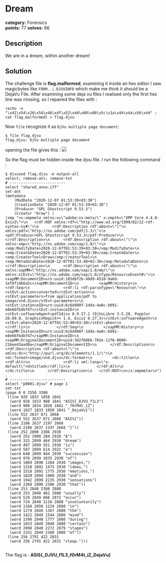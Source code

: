 # Dream 
**category:** Forensics  
**points:** 77
**solves:** 66

## Description
We are in a dream, within another dream!

## Solution
The challenge file is **flag.malformed**, examining it inside an hex editor I saw magicbytes like `FORM..|.DJVUINFO` which make me think it should be a DejaVu File.
After examining some deja vu files I realised only the first hex line was missing, so I repaired the files with : 
```
(echo -n "\x41\x54\x26\x54\x46\x4f\x52\x4d\x00\x00\x5c\x1a\x44\x4a\x56\x4d" ; cat flag.malformed) > flag.djvu
```
Now `file` recognize it as `DjVu multiple page document`: 
```
$ file flag.djvu 
flag.djvu: DjVu multiple page document
```

opening the file gives this : 
![](https://i.imgur.com/G4INaOp.png)

So the flag must be hidden inside the djvu file.
I run the following command : 
```
$ djvused flag.djvu -e output-all
select; remove-ant; remove-txt
# ------------------------- 
select "shared_anno.iff"
set-ant
(metadata
	(ModDate "2020-12-07 01:53:39+03:30")
	(CreationDate "2020-12-07 01:53:39+03:30")
	(Producer "GPL Ghostscript 9.53.3")
	(Creator "Draw") )
(xmp "<x:xmpmeta xmlns:x=\"adobe:ns:meta/\" x:xmptk=\"XMP Core 4.4.0-Exiv2\">\n   <rdf:RDF xmlns:rdf=\"http://www.w3.org/1999/02/22-rdf-syntax-ns#\">\n      <rdf:Description rdf:about=\"\"\n            xmlns:pdf=\"http://ns.adobe.com/pdf/1.3/\">\n         <pdf:Producer>GPL Ghostscript 9.53.3</pdf:Producer>\n      </rdf:Description>\n      <rdf:Description rdf:about=\"\"\n            xmlns:xmp=\"http://ns.adobe.com/xap/1.0/\">\n         <xmp:ModifyDate>2020-12-07T01:53:39+03:30</xmp:ModifyDate>\n         <xmp:CreateDate>2020-12-07T01:53:39+03:30</xmp:CreateDate>\n         <xmp:CreatorTool>Draw</xmp:CreatorTool>\n         <xmp:MetadataDate>2020-12-07T01:53:48+03:30</xmp:MetadataDate>\n      </rdf:Description>\n      <rdf:Description rdf:about=\"\"\n            xmlns:xapMM=\"http://ns.adobe.com/xap/1.0/mm/\"\n            xmlns:stEvt=\"http://ns.adobe.com/xap/1.0/sType/ResourceEvent#\">\n         <xapMM:DocumentID>urn:uuid:185dbf2b-49d9-4510-9a6d-1ef0f14b6a5c</xapMM:DocumentID>\n         <xapMM:History>\n            <rdf:Seq>\n               <rdf:li rdf:parseType=\"Resource\">\n                  <stEvt:action>converted</stEvt:action>\n                  <stEvt:parameters>from application/pdf to image/vnd.djvu</stEvt:parameters>\n                  <stEvt:instanceID>urn:uuid:6c6d400f-1dda-4a0c-b091-e8e66fb4bf47</stEvt:instanceID>\n                  <stEvt:softwareAgent>pdf2djvu 0.9.17.1 (DjVuLibre 3.5.28, Poppler 20.09.0, GraphicsMagick++ 1.4, Exiv2 0.27.3)</stEvt:softwareAgent>\n                  <stEvt:when>2020-12-07T01:53:48+03:30</stEvt:when>\n               </rdf:li>\n            </rdf:Seq>\n         </xapMM:History>\n         <xapMM:InstanceID>urn:uuid:6c6d400f-1dda-4a0c-b091-e8e66fb4bf47</xapMM:InstanceID>\n         <xapMM:OriginalDocumentID>uuid:3d2f6866-702e-11f6-0000-216ee43aad0a</xapMM:OriginalDocumentID>\n      </rdf:Description>\n      <rdf:Description rdf:about=\"\"\n            xmlns:dc=\"http://purl.org/dc/elements/1.1/\">\n         <dc:format>image/vnd.djvu</dc:format>\n         <dc:title>\n            <rdf:Alt>\n               <rdf:li xml:lang=\"x-default\">Untitled</rdf:li>\n            </rdf:Alt>\n         </dc:title>\n      </rdf:Description>\n   </rdf:RDF>\n</x:xmpmeta>\n")
.
# ------------------------- 
select "p0001.djvu" # page 1
set-txt
(page 0 0 2550 3300
 (line 928 1833 1058 1841
  (word 928 1833 988 1841 "ASIS{_DJVU_f1L3")
  (word 989 1834 1026 1841 "_f0rM4t_iZ")
  (word 1027 1833 1058 1841 "_DejaVu}"))
 (line 552 2637 671 2668
  (word 552 2637 671 2668 "ASIS{"))
 (line 2186 2637 2197 2668
  (word 2186 2637 2197 2668 "}"))
 (line 252 2890 2386 2930
  (word 252 2900 284 2928 "A")
  (word 315 2899 464 2930 "dream")
  (word 497 2899 551 2930 "is")
  (word 587 2899 614 2922 "a")
  (word 648 2899 944 2930 "succession")
  (word 978 2899 1035 2930 "of")
  (word 1069 2890 1264 2930 "images,")
  (word 1310 2892 1475 2930 "ideas,")
  (word 1518 2892 1775 2930 "emotions,")
  (word 1820 2899 1909 2930 "and")
  (word 1942 2899 2235 2930 "sensations")
  (word 2269 2899 2386 2930 "that"))
 (line 253 2840 2388 2880
  (word 253 2840 462 2880 "usually")
  (word 519 2849 666 2872 "occur")
  (word 724 2840 1110 2880 "involuntarily")
  (word 1168 2850 1224 2880 "in")
  (word 1279 2849 1367 2880 "the")
  (word 1422 2849 1544 2880 "mind")
  (word 1598 2840 1777 2880 "during")
  (word 1833 2849 2040 2880 "certain")
  (word 2098 2840 2272 2879 "stages")
  (word 2331 2849 2388 2880 "of"))
 (line 256 2791 422 2831
  (word 256 2791 422 2831 "sleep.")))


```

The flag is : 
**ASIS{_DJVU_f1L3_f0rM4t_iZ_DejaVu}**
